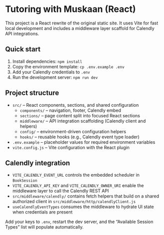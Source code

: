 # Tutoring with Muskaan (React)

This project is a React rewrite of the original static site. It uses Vite for fast local development and includes a middleware layer scaffold for Calendly API integrations.

## Quick start

1. Install dependencies: `npm install`
2. Copy the environment template: `cp .env.example .env`
3. Add your Calendly credentials to `.env`
4. Run the development server: `npm run dev`

## Project structure

- `src/` – React components, sections, and shared configuration
  - `components/` – navigation, footer, Calendly embed
  - `sections/` – page content split into focused React sections
  - `middleware/` – API integration scaffolding (Calendly client and helpers)
  - `config/` – environment-driven configuration helpers
  - `hooks/` – reusable hooks (e.g., Calendly event type loader)
- `.env.example` – placeholder values for required environment variables
- `vite.config.js` – Vite configuration with the React plugin

## Calendly integration

- `VITE_CALENDLY_EVENT_URL` controls the embedded scheduler in `BookSession`
- `VITE_CALENDLY_API_KEY` and `VITE_CALENDLY_OWNER_URI` enable the middleware layer to call the Calendly REST API
- `src/middleware/calendly/` contains fetch helpers that build on a shared authorized client in `src/middleware/http/calendlyClient.js`
- `useCalendlyEventTypes` consumes the middleware to hydrate UI state when credentials are present

Add your keys to `.env`, restart the dev server, and the “Available Session Types” list will populate automatically.
